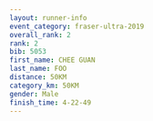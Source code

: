 ```yaml
---
layout: runner-info 
event_category: fraser-ultra-2019 
overall_rank: 2
rank: 2
bib: 5053
first_name: CHEE GUAN
last_name: FOO
distance: 50KM
category_km: 50KM
gender: Male
finish_time: 4-22-49
---
```

